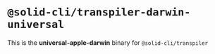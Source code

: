 # `@solid-cli/transpiler-darwin-universal`

This is the **universal-apple-darwin** binary for `@solid-cli/transpiler`
